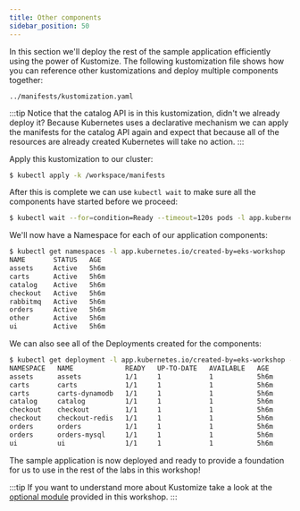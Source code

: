 ```yaml
---
title: Other components
sidebar_position: 50
---
```


In this section we'll deploy the rest of the sample application efficiently using the power of Kustomize. The following kustomization file shows how you can reference other kustomizations and deploy multiple components together:

```file
../manifests/kustomization.yaml
```

:::tip
Notice that the catalog API is in this kustomization, didn't we already deploy it? Because Kubernetes uses a declarative mechanism we can apply the manifests for the catalog API again and expect that because all of the resources are already created Kubernetes will take no action.
:::

Apply this kustomization to our cluster:

```bash
$ kubectl apply -k /workspace/manifests
```

After this is complete we can use `kubectl wait` to make sure all the components have started before we proceed:

```bash
$ kubectl wait --for=condition=Ready --timeout=120s pods -l app.kubernetes.io/created-by=eks-workshop -A
```

We'll now have a Namespace for each of our application components:

```bash
$ kubectl get namespaces -l app.kubernetes.io/created-by=eks-workshop
NAME       STATUS   AGE
assets     Active   5h6m
carts      Active   5h6m
catalog    Active   5h6m
checkout   Active   5h6m
rabbitmq   Active   5h6m
orders     Active   5h6m
other      Active   5h6m
ui         Active   5h6m
```

We can also see all of the Deployments created for the components:

```bash
$ kubectl get deployment -l app.kubernetes.io/created-by=eks-workshop -A
NAMESPACE   NAME             READY   UP-TO-DATE   AVAILABLE   AGE
assets      assets           1/1     1            1           5h6m
carts       carts            1/1     1            1           5h6m
carts       carts-dynamodb   1/1     1            1           5h6m
catalog     catalog          1/1     1            1           5h6m
checkout    checkout         1/1     1            1           5h6m
checkout    checkout-redis   1/1     1            1           5h6m
orders      orders           1/1     1            1           5h6m
orders      orders-mysql     1/1     1            1           5h6m
ui          ui               1/1     1            1           5h6m
```

The sample application is now deployed and ready to provide a foundation for us to use in the rest of the labs in this workshop!

:::tip
If you want to understand more about Kustomize take a look at the [optional module](../kustomize.md) provided in this workshop.
:::